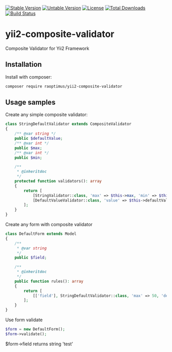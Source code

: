 [![Stable Version](https://poser.pugx.org/raoptimus/yii2-composite-validator/v/stable)](https://packagist.org/packages/raoptimus/yii2-composite-validator)
[![Untable Version](https://poser.pugx.org/raoptimus/yii2-composite-validator/v/unstable)](https://packagist.org/packages/raoptimus/yii2-composite-validator)
[![License](https://poser.pugx.org/raoptimus/yii2-composite-validator/license)](https://packagist.org/packages/raoptimus/yii2-composite-validator)
[![Total Downloads](https://poser.pugx.org/raoptimus/yii2-composite-validator/downloads)](https://packagist.org/packages/raoptimus/yii2-composite-validator)
[![Build Status](https://travis-ci.com/raoptimus/yii2-composite-validator.svg?branch=master)](https://travis-ci.com/raoptimus/yii2-composite-validator)

# yii2-composite-validator
Composite Validator for Yii2 Framework

## Installation

Install with composer:

```bash
composer require raoptimus/yii2-composite-validator
```

## Usage samples

Create any simple composite validator:

```php
class StringDefaultValidator extends CompositeValidator
{
    /** @var string */
    public $defaultValue;
    /** @var int */
    public $max;
    /** @var int */
    public $min;

    /**
     * @inheritdoc
     */
    protected function validators(): array
    {
        return [
            [StringValidator::class, 'max' => $this->max, 'min' => $this->min],
            [DefaultValueValidator::class, 'value' => $this->defaultValue],
        ];
    }
}
```

Create any form with composite validator

```php
class DefaultForm extends Model
{
    /**
     * @var string
     */
    public $field;

    /**
     * @inheritdoc
     */
    public function rules(): array
    {
        return [
            [['field'], StringDefaultValidator::class, 'max' => 50, 'defaultValue' => 'test'],
        ];
    }
}

```

Use form validate

```php
$form = new DefaultForm();
$form->validate();
```
$form->field returns string 'test' 
